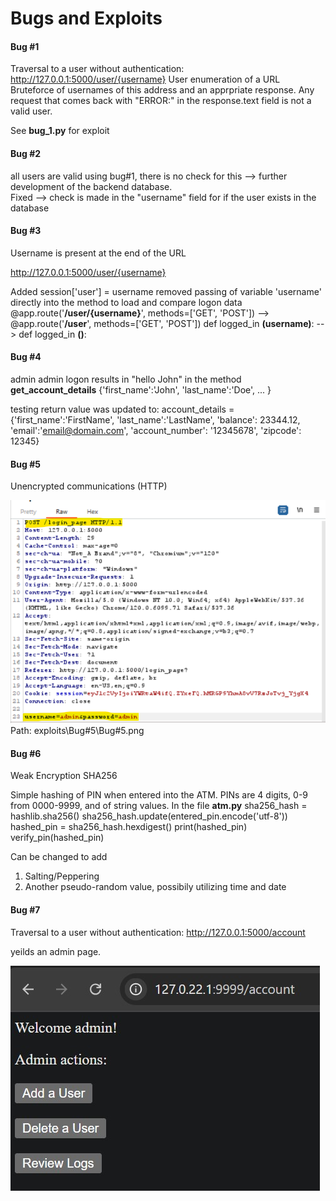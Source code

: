 # Bugs and Exploits

#### Bug #1

Traversal to a user without authentication:
<http://127.0.0.1:5000/user/{username}>
User enumeration of a URL
Bruteforce of usernames of this address and an apprpriate response.  Any request that comes back with "ERROR:" in the response.text field is not a valid user.

See **bug_1.py** for exploit

#### Bug #2

all users are valid using bug#1, there is no check for this --> further development of the backend database.  
Fixed --> check is made in the "username" field for if the user exists in the database

#### Bug #3

Username is present at the end of the URL

<http://127.0.0.1:5000/user/{username}>

Added session['user'] = username
removed passing of variable 'username' directly into the method to load and compare logon data
@app.route('**/user/{username}**', methods=['GET', 'POST']) --> @app.route('**/user**', methods=['GET', 'POST'])
def logged_in **(username)**: --> def logged_in **()**:

#### Bug #4

admin admin logon results in "hello John"
in the method **get_account_details**
{'first_name':'John',
'last_name':'Doe',
...
}

testing return value was updated to:
    account_details = {'first_name':'FirstName',
                       'last_name':'LastName',
                       'balance': 23344.12,
                       'email':'<email@domain.com>',
                       'account_number': '12345678',
                       'zipcode': 12345}

#### Bug #5

Unencrypted communications (HTTP)

![Bug#5 Http](https://github.com/ggarcz1/bank_atm/blob/main/exploits/Bug%235/Bug%235.png?raw=true)
Path: exploits\Bug#5\Bug#5.png

#### Bug #6

Weak Encryption SHA256

Simple hashing of PIN when entered into the ATM.
PINs are 4 digits, 0-9 from 0000-9999, and of string values.
In the file **atm.py**
    sha256_hash = hashlib.sha256()
    sha256_hash.update(entered_pin.encode('utf-8'))
    hashed_pin = sha256_hash.hexdigest()
    print(hashed_pin)
    verify_pin(hashed_pin)

Can be changed to add

1. Salting/Peppering
2. Another pseudo-random value, possibily utilizing time and date


#### Bug #7
Traversal to a user without authentication:
<http://127.0.0.1:5000/account>

yeilds an admin page.

![alt text](../images/admin_page_1.png)
